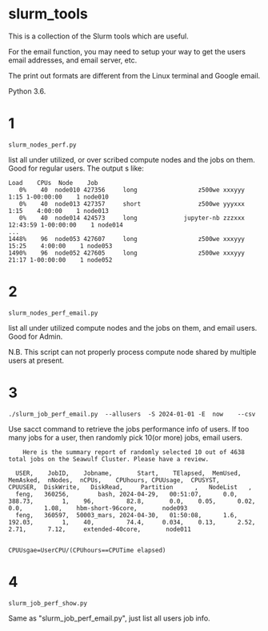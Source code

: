 # slurm_tools

This is a collection of the Slurm tools which are useful.

For the email function, you may need to setup your way to get the users email addresses, and email server, etc.

The print out formats are different from the Linux terminal and Google email.

Python 3.6.

# 1
```
slurm_nodes_perf.py 
```
list all under utilized, or over scribed compute nodes and the jobs on them. Good for regular users. The output s like:

```
Load    CPUs  Node    Job
   0%    40  node010 427356     long                 z500we xxxyyy           1:15 1-00:00:00    1 node010               
   0%    40  node013 427357     short                z500we yyyxxx           1:15    4:00:00    1 node013               
   0%    40  node014 424573     long             jupyter-nb zzzxxx       12:43:59 1-00:00:00    1 node014
...
1448%    96  node053 427607     long                 z500we xxxyyy          15:25    4:00:00    1 node053               
1490%    96  node052 427605     long                 z500we xxxyyy          21:17 1-00:00:00    1 node052   
```


# 2
```
slurm_nodes_perf_email.py
```
list all under utilized compute nodes and the jobs on them, and email users. Good for Admin.

N.B. This script can not properly process compute node shared by multiple users at present.

# 3
```
./slurm_job_perf_email.py  --allusers  -S 2024-01-01 -E  now    --csv
```

Use sacct command to retrieve the jobs performance info of users. If too many jobs for a user, then randomly pick 10(or more) jobs, email users.

```
    Here is the summary report of randomly selected 10 out of 4638 total jobs on the Seawulf Cluster. Please have a review.   
              
  USER,    JobID,    Jobname,       Start,    TElapsed,  MemUsed,  MemAsked,  nNodes,  nCPUs,    CPUhours, CPUUsage,  CPUSYST,    CPUUSER,  DiskWrite,   DiskRead,     Partition      ,   NodeList   ,
  feng,   360256,        bash, 2024-04-29,   00:51:07,      0.0,    388.73,        1,    96,         82.8,       0.0,    0.05,      0.02,       0.0,      1.08,    hbm-short-96core,       node093
  feng,   360597,  50003_mars, 2024-04-30,   01:50:08,      1.6,    192.03,        1,    40,         74.4,     0.034,    0.13,      2.52,      2.71,      7.12,     extended-40core,       node011


CPUUsgae=UserCPU/(CPUhours==CPUTime elapsed)

```

# 4
```
slurm_job_perf_show.py
```

Same as "slurm_job_perf_email.py", just list all users job info.
